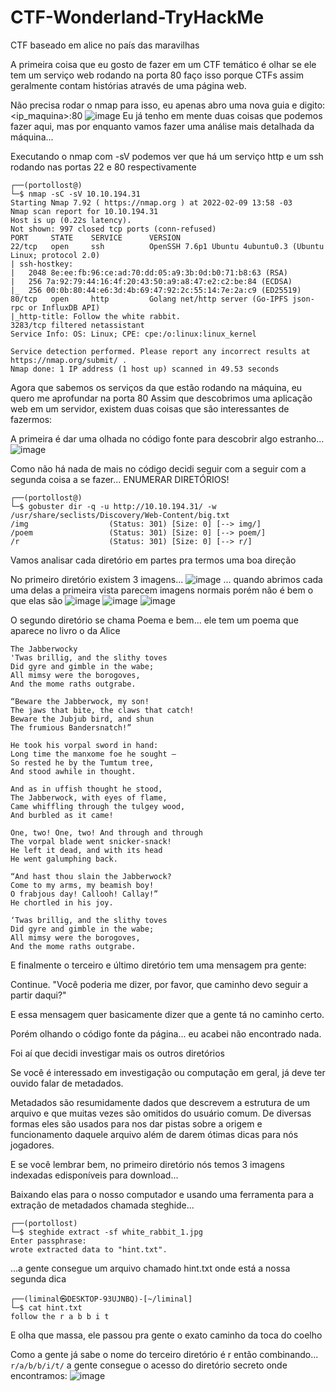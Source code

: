 # CTF-Wonderland-TryHackMe
CTF baseado em alice no país das maravilhas

A primeira coisa que eu gosto de fazer em um CTF temático é olhar se ele tem um serviço web rodando na porta 80
faço isso porque CTFs assim geralmente contam histórias através de uma página web.

Não precisa rodar o nmap para isso, eu apenas abro uma nova guia e digito: <ip_maquina>:80
![image](https://user-images.githubusercontent.com/83795638/153250226-7393d8b6-1b4f-4a33-9599-3cd33bb748f2.png)
Eu já tenho em mente duas coisas que podemos fazer aqui, mas por enquanto vamos fazer uma análise mais detalhada da máquina...

Executando o nmap com -sV podemos ver que há um serviço http e um ssh rodando nas portas 22 e 80 respectivamente
```
┌──(portollost@)
└─$ nmap -sC -sV 10.10.194.31
Starting Nmap 7.92 ( https://nmap.org ) at 2022-02-09 13:58 -03
Nmap scan report for 10.10.194.31
Host is up (0.22s latency).
Not shown: 997 closed tcp ports (conn-refused)
PORT     STATE    SERVICE      VERSION
22/tcp   open     ssh          OpenSSH 7.6p1 Ubuntu 4ubuntu0.3 (Ubuntu Linux; protocol 2.0)
| ssh-hostkey:
|   2048 8e:ee:fb:96:ce:ad:70:dd:05:a9:3b:0d:b0:71:b8:63 (RSA)
|   256 7a:92:79:44:16:4f:20:43:50:a9:a8:47:e2:c2:be:84 (ECDSA)
|_  256 00:0b:80:44:e6:3d:4b:69:47:92:2c:55:14:7e:2a:c9 (ED25519)
80/tcp   open     http         Golang net/http server (Go-IPFS json-rpc or InfluxDB API)
|_http-title: Follow the white rabbit.
3283/tcp filtered netassistant
Service Info: OS: Linux; CPE: cpe:/o:linux:linux_kernel

Service detection performed. Please report any incorrect results at https://nmap.org/submit/ .
Nmap done: 1 IP address (1 host up) scanned in 49.53 seconds
```

Agora que sabemos os serviços da que estão rodando na máquina, eu quero me aprofundar na porta 80
Assim que descobrimos uma aplicação web em um servidor, existem duas coisas que são interessantes de fazermos:

A primeira é dar uma olhada no código fonte para descobrir algo estranho...
![image](https://user-images.githubusercontent.com/83795638/153253364-1825581c-0868-46aa-bda8-94a94aab75dc.png)

Como não há nada de mais no código decidi seguir com a seguir com a segunda coisa a se fazer...
ENUMERAR DIRETÓRIOS!
```
┌──(portollost@)
└─$ gobuster dir -q -u http://10.10.194.31/ -w /usr/share/seclists/Discovery/Web-Content/big.txt
/img                  (Status: 301) [Size: 0] [--> img/]
/poem                 (Status: 301) [Size: 0] [--> poem/]
/r                    (Status: 301) [Size: 0] [--> r/]
```
Vamos analisar cada diretório em partes pra termos uma boa direção

No primeiro diretório existem 3 imagens...
![image](https://user-images.githubusercontent.com/83795638/153271256-8c89881a-833b-4bfb-b061-c7713d76ec33.png)
... quando abrimos cada uma delas a primeira vista parecem imagens normais porém não é bem o que elas são
![image](https://user-images.githubusercontent.com/83795638/153271742-8c2c1ddb-0001-4e4e-ac12-1d70fc960b43.png)
![image](https://user-images.githubusercontent.com/83795638/153271784-3d126492-5df5-4c7d-a347-aa20168f1c81.png)
![image](https://user-images.githubusercontent.com/83795638/153271801-6faa53d6-2eac-439a-af10-7d118b1f1976.png)

O segundo diretório se chama Poema e bem... ele tem um poema que aparece no livro o da Alice
```
The Jabberwocky
'Twas brillig, and the slithy toves
Did gyre and gimble in the wabe;
All mimsy were the borogoves,
And the mome raths outgrabe.

“Beware the Jabberwock, my son!
The jaws that bite, the claws that catch!
Beware the Jubjub bird, and shun
The frumious Bandersnatch!”

He took his vorpal sword in hand:
Long time the manxome foe he sought —
So rested he by the Tumtum tree,
And stood awhile in thought.

And as in uffish thought he stood,
The Jabberwock, with eyes of flame,
Came whiffling through the tulgey wood,
And burbled as it came!

One, two! One, two! And through and through
The vorpal blade went snicker-snack!
He left it dead, and with its head
He went galumphing back.

“And hast thou slain the Jabberwock?
Come to my arms, my beamish boy!
O frabjous day! Callooh! Callay!”
He chortled in his joy.

‘Twas brillig, and the slithy toves
Did gyre and gimble in the wabe;
All mimsy were the borogoves,
And the mome raths outgrabe.
```
E finalmente o terceiro e último diretório tem uma mensagem pra gente:

Continue.
"Você poderia me dizer, por favor, que caminho devo seguir a partir daqui?"

E essa mensagem quer basicamente dizer que a gente tá no caminho certo.

Porém olhando o código fonte da página... eu acabei não encontrado nada.

Foi aí que decidi investigar mais os outros diretórios

Se você é interessado em investigação ou computação em geral, já deve ter ouvido falar de metadados.

Metadados são resumidamente dados que descrevem a estrutura de um arquivo e que muitas vezes são omitidos do usuário comum. De diversas formas eles são usados para nos dar pistas sobre a origem e funcionamento daquele arquivo além de darem ótimas dicas para nós jogadores.

E se você lembrar bem, no primeiro diretório nós temos 3 imagens indexadas edisponíveis para download...

Baixando elas para o nosso computador e usando uma ferramenta para a extração de metadados chamada steghide...
```
┌──(portollost)
└─$ steghide extract -sf white_rabbit_1.jpg
Enter passphrase:
wrote extracted data to "hint.txt".
```
...a gente consegue um arquivo chamado hint.txt onde está a nossa segunda dica
```
┌──(liminal㉿DESKTOP-93UJNBQ)-[~/liminal]
└─$ cat hint.txt
follow the r a b b i t
```
E olha que massa, ele passou pra gente o exato caminho da toca do coelho

Como a gente já sabe o nome do terceiro diretório é r
então combinando... `r/a/b/b/i/t/` a gente consegue o acesso do diretório secreto onde encontramos:
![image](https://user-images.githubusercontent.com/83795638/153278252-a4870835-fdaf-469d-ba9e-c08fbd6eaaa1.png)
